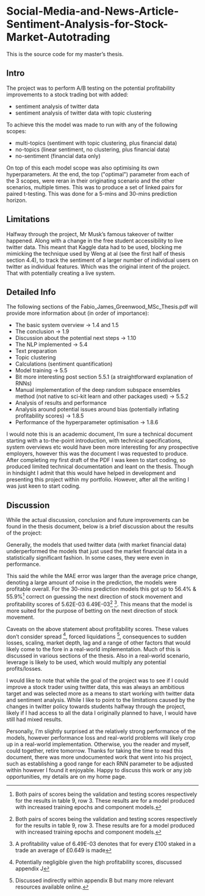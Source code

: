 # Social-Media-and-News-Article-Sentiment-Analysis-for-Stock-Market-Autotrading


This is the source code for my master’s thesis.

## Intro

The project was to perform A/B testing on the potential profitability improvements to a stock trading bot with added:
 - sentiment analysis of twitter data
 - sentiment analysis of twitter data with topic clustering

To achieve this the model was made to run with any of the following scopes:
 - multi-topics (sentiment with topic clustering, plus financial data)
 - no-topics (linear sentiment, no clustering, plus financial data)
 - no-sentiment (financial data only) 

On top of this each model scope was also optimising its own hyperparameters. At the end, the top ("optimal") parameter from each of the 3 scopes, were reran in their originating scenario and the other scenarios, multiple times. This was to produce a set of linked pairs for paired t-testing. This was done for a 5-mins and 30-mins prediction horizon.

## Limitations

Halfway through the project, Mr Musk’s famous takeover of twitter happened. Along with a change in the free student accessibility to live twitter data. This meant that Kaggle data had to be used, blocking me mimicking the technique used by Weng at al (see the first half of thesis section 4.4), to track the sentiment of a larger number of individual users on twitter as individual features. Which was the original intent of the project. That with potentially creating a live system.

## Detailed Info

The following sections of the Fabio_James_Greenwood_MSc_Thesis.pdf will provide more information about (in order of importance):
 - The basic system overview -> 1.4 and 1.5
 - The conclusion -> 1.9
 - Discussion about the potential next steps -> 1.10
 - The NLP implemented -> 5.4
  - Text preparation
  - Topic clustering
  - Calculations (sentiment quantification)
 - Model training -> 5.5
  - Bit more interesting post section 5.5.1 (a straightforward explanation of RNNs)
  - Manual implementation of the deep random subspace ensembles method (not native to sci-kit learn and other packages used) -> 5.5.2
 - Analysis of results and performance
  - Analysis around potential issues around bias (potentially inflating profitability scores) -> 1.8.5
  - Performance of the hyperparameter optimisation -> 1.8.6

I would note this is an academic document, I’m sure a technical document starting with a to-the-point introduction, with technical specifications, system overviews etc would have been more interesting for any prospective employers, however this was the document I was requested to produce. After completing my first draft of the PDF I was keen to start coding, so produced limited technical documentation and leant on the thesis. Though in hindsight I admit that this would have helped in development and presenting this project within my portfolio. However, after all the writing I was just keen to start coding.

## Discussion

While the actual discussion, conclusion and future improvements can be found in the thesis document, below is a brief discussion about the results of the project:

Generally, the models that used twitter data (with market financial data) underperformed the models that just used the market financial data in a statistically significant fashion. In some cases, they were even in performance. 

This said the while the MAE error was larger than the average price change, denoting a large amount of noise in the prediction, the models were profitable overall. For the 30-mins prediction models this got up to 56.4% & 55.9%[^1] correct on guessing the next direction of stock movement and profitability scores of 5.62E-03 6.49E-03[^1] [^2]. This means that the model is more suited for the purpose of betting on the next direction of stock movement.

Caveats on the above statement about profitability scores. These values don’t consider spread [^3], forced liquidations [^4], consequences to sudden losses, scaling, market depth, lag and a range of other factors that would likely come to the fore in a real-world implementation. Much of this is discussed in various sections of the thesis. Also in a real-world scenario, leverage is likely to be used, which would multiply any potential profits/losses.

I would like to note that while the goal of the project was to see if I could improve a stock trader using twitter data, this was always an ambitious target and was selected more as a means to start working with twitter data and sentiment analysis. While I like to point to the limitations caused by the changes in twitter policy towards students halfway through the project, likely if I had access to all the data I originally planned to have, I would have still had mixed results.

Personally, I’m slightly surprised at the relatively strong performance of the models, however performance loss and real-world problems will likely crop up in a real-world implementation. Otherwise, you the reader and myself, could together, retire tomorrow. Thanks for taking the time to read this document, there was more undocumented work that went into his project, such as establishing a good range for each RNN parameter to be adjusted within however I found it enjoyable. Happy to discuss this work or any job opportunities, my details are on my home page.


[^1]: Both pairs of scores being the validation and testing scores respectively for the results in table 9, row 3. These results are for a model produced with increased training epochs and component models.
[^2]: A profitability value of 6.49E-03 denotes that for every £100 staked in a trade an average of £0.649 is made
[^3]: Potentially negligible given the high profitability scores, discussed appendix J
[^4]: Discussed indirectly within appendix B but many more relevant resources available online.
